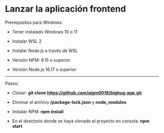 # Lanzar la aplicación frontend

Prerequisitos para Windows:

- Tener instalado Windows 10 o 11

- Instalar WSL 2

- Instalar Node.js a través de WSL

- Versión NPM: 8.15 o superior

- Versión Node.js 16.17 o superior

---------------------------------------

Pasos:

- Clonar: **git clone https://github.com/ajgm0018/bighug-app.git**

- Eliminar el archivo **/package-lock.json** y **node_modules**

- Instalar NPM: **npm install**

- En el directorio donde se haya clonado el proyecto en consola: **npm start**
